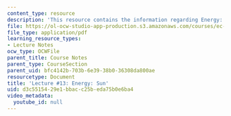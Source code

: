 ```yaml
---
content_type: resource
description: 'This resource contains the information regarding Energy: Sun.'
file: https://ol-ocw-studio-app-production.s3.amazonaws.com/courses/ec-701j-d-lab-i-development-fall-2009/d3c5515429e1bbacc25beda75b0e6ba4_MITEC_701JF09_lec13_nb.pdf
file_type: application/pdf
learning_resource_types:
- Lecture Notes
ocw_type: OCWFile
parent_title: Course Notes
parent_type: CourseSection
parent_uid: bfc4142b-703b-6e39-38b0-36308da800ae
resourcetype: Document
title: 'Lecture #13: Energy: Sun'
uid: d3c55154-29e1-bbac-c25b-eda75b0e6ba4
video_metadata:
  youtube_id: null
---
```

